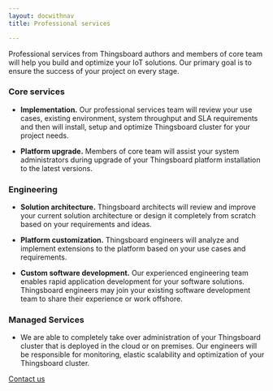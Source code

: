 ```yaml
---
layout: docwithnav
title: Professional services

---
```


Professional services from Thingsboard authors and members of core team will help you build and optimize your IoT solutions. Our primary goal is to ensure the success of your project on every stage.

### Core services

 - **Implementation.** Our professional services team will review your use cases, existing environment, system throughput and SLA requirements and then will install, setup and optimize Thingsboard cluster for your project needs.

 - **Platform upgrade.** Members of core team will assist your system administrators during upgrade of your Thingsboard platform installation to the latest versions.

### Engineering

 - **Solution architecture.** Thingsboard architects will review and improve your current solution architecture or design it completely from scratch based on your requirements and ideas.

 - **Platform customization.** Thingsboard engineers will analyze and implement extensions to the platform based on your use cases and requirements.

 - **Custom software development.** Our experienced engineering team enables rapid application development for your software solutions. Thingsboard engineers may join your existing software development team to share their experience or work offshore.

### Managed Services

 - We are able to completely take over administration of your Thingsboard cluster that is deployed in the cloud or on premises. Our engineers will be responsible for monitoring, elastic scalability and optimization of your Thingsboard cluster.
 
<a class="button" href="/docs/contact-us/">Contact us</a> 